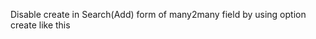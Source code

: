 Disable create in Search(Add) form of many2many field by using option create like this
<field name="line_ids" options="{'create': false }"/>


